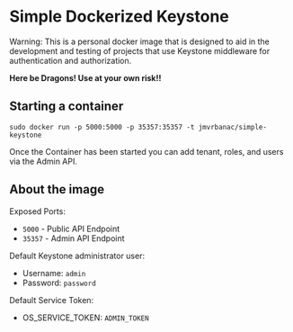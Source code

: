 Simple Dockerized Keystone
===========================

Warning: This is a personal docker image that is designed to aid
in the development and testing of projects that use Keystone
middleware for authentication and authorization.

**Here be Dragons! Use at your own risk!!**

Starting a container
----------------------

```
sudo docker run -p 5000:5000 -p 35357:35357 -t jmvrbanac/simple-keystone
```

Once the Container has been started you can add tenant, roles,
and users via the Admin API.


About the image
-------------
Exposed Ports:

 * ```5000``` - Public API Endpoint
 * ```35357``` - Admin API Endpoint

Default Keystone administrator user:

 * Username: ```admin```
 * Password: ```password```

Default Service Token:

 * OS_SERVICE_TOKEN: ```ADMIN_TOKEN```
